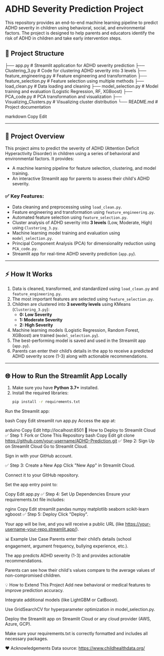 # ADHD Severity Prediction Project

This repository provides an end-to-end machine learning pipeline to predict ADHD severity in children using behavioral, social, and environmental factors. The project is designed to help parents and educators identify the risk of ADHD in children and take early intervention steps.

## 📁 Project Structure

├── app.py # Streamlit application for ADHD severity prediction
├── Clustering_3.py # Code for clustering ADHD severity into 3 levels
├── feature_engineering.py # Feature engineering and transformation
├── feature_selection.py # Feature selection using multiple methods
├── load_clean.py # Data loading and cleaning
├── model_selection.py # Model training and evaluation (Logistic Regression, RF, XGBoost)
├── PCA_code.py # PCA transformation and visualization
├── Visualizing_Clusters.py # Visualizing cluster distribution
└── README.md # Project documentation

markdown
Copy
Edit

---

## 🚀 Project Overview
This project aims to predict the severity of ADHD (Attention Deficit Hyperactivity Disorder) in children using a series of behavioral and environmental factors. It provides:
- A machine learning pipeline for feature selection, clustering, and model training.
- An interactive Streamlit app for parents to assess their child's ADHD severity.

### ✅ Key Features:
- Data cleaning and preprocessing using `load_clean.py`.
- Feature engineering and transformation using `feature_engineering.py`.
- Automated feature selection using `feature_selection.py`.
- Cluster analysis of ADHD severity into **3 levels** (Low, Moderate, High) using `Clustering_3.py`.
- Machine learning model training and evaluation using `model_selection.py`.
- Principal Component Analysis (PCA) for dimensionality reduction using `PCA_code.py`.
- Streamlit app for real-time ADHD severity prediction (`app.py`).

---

## ⚡ How It Works
1. Data is cleaned, transformed, and standardized using `load_clean.py` and `feature_engineering.py`.
2. The most important features are selected using `feature_selection.py`.
3. Children are clustered into **3 severity levels** using KMeans (`Clustering_3.py`):
   - **0: Low Severity**
   - **1: Moderate Severity**
   - **2: High Severity**
4. Machine learning models (Logistic Regression, Random Forest, XGBoost) are trained (`model_selection.py`).
5. The best-performing model is saved and used in the Streamlit app (`app.py`).
6. Parents can enter their child’s details in the app to receive a predicted ADHD severity score (1-3) along with actionable recommendations.

---

## 🌐 How to Run the Streamlit App Locally
1. Make sure you have **Python 3.7+** installed.
2. Install the required libraries:
   ```bash
   pip install -r requirements.txt
Run the Streamlit app:

bash
Copy
Edit
streamlit run app.py
Access the app at:

arduino
Copy
Edit
http://localhost:8501
🚀 How to Deploy to Streamlit Cloud
✅ Step 1: Fork or Clone This Repository
bash
Copy
Edit
git clone https://github.com/your-username/ADHD-Prediction.git
✅ Step 2: Sign Up on Streamlit Cloud
Go to Streamlit Cloud.

Sign in with your GitHub account.

✅ Step 3: Create a New App
Click "New App" in Streamlit Cloud.

Connect it to your GitHub repository.

Set the app entry point to:

Copy
Edit
app.py
✅ Step 4: Set Up Dependencies
Ensure your requirements.txt file includes:

nginx
Copy
Edit
streamlit
pandas
numpy
matplotlib
seaborn
scikit-learn
xgboost
✅ Step 5: Deploy
Click "Deploy".

Your app will be live, and you will receive a public URL (like https://your-username-your-repo.streamlit.app/).


📊 Example Use Case
Parents enter their child’s details (school engagement, argument frequency, bullying experience, etc.).

The app predicts ADHD severity (1-3) and provides actionable recommendations.

Parents can see how their child's values compare to the average values of non-compromised children.


💡 How to Extend This Project
Add new behavioral or medical features to improve prediction accuracy.

Integrate additional models (like LightGBM or CatBoost).

Use GridSearchCV for hyperparameter optimization in model_selection.py.

Deploy the Streamlit app on Streamlit Cloud or any cloud provider (AWS, Azure, GCP).



Make sure your requirements.txt is correctly formatted and includes all necessary packages.


❤️ Acknowledgements
Data source: https://www.childhealthdata.org/
